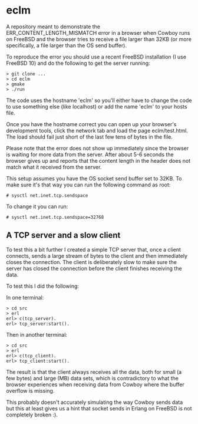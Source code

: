 # eclm

A repository meant to demonstrate the ERR_CONTENT_LENGTH_MISMATCH
error in a browser when Cowboy runs on FreeBSD and the browser tries
to receive a file larger than 32KB (or more specifically, a file
larger than the OS send buffer).

To reproduce the error you should use a recent FreeBSD installation
(I use FreeBSD 10) and do the following to get the server running:

    > git clone ...
    > cd eclm
    > gmake
    > ./run
    
The code uses the hostname 'eclm' so you'll either have to change the
code to use something else (like localhost) or add the name 'eclm' to
your hosts file.

Once you have the hostname correct you can open up your browser's
development tools, click the network tab and load the page
eclm/test.html. The load should fail just short of the last few tens
of bytes in the file.

Please note that the error does not show up immediately since the
browser is waiting for more data from the server. After about 5-6
seconds the browser gives up and reports that the content length in
the header does not match what it received from the server.

This setup assumes you have the OS socket send buffer set to 32KB. To
make sure it's that way you can run the following command as root:

    # sysctl net.inet.tcp.sendspace

To change it you can run:

    # sysctl net.inet.tcp.sendspace=32768

## A TCP server and a slow client

To test this a bit further I created a simple TCP server that, once a
client connects, sends a large stream of bytes to the client and then
immediately closes the connection. The client is deliberately slow to
make sure the server has closed the connection before the client
finishes receiving the data.

To test this I did the following:

In one terminal:

    > cd src
    > erl
    erl> c(tcp_server).
    erl> tcp_server:start().

Then in another terminal:

    > cd src
    > erl
    erl> c(tcp_client).
    erl> tcp_client:start().

The result is that the client always receives all the data, both for
small (a few bytes) and large (MB) data sets, which is contradictory
to what the browser experiences when receiving data from Cowboy where
the buffer overflow is missing.

This probably doesn't accurately simulating the way Cowboy sends data
but this at least gives us a hint that socket sends in Erlang on
FreeBSD is not completely broken :).
